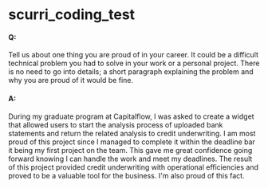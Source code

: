 # scurri_coding_test

#### Q: 
Tell us about one thing you are proud of in your career. It could be a difficult technical problem you had to solve in your work or a personal project. There is no need to go into details; a short paragraph explaining the problem and why you are proud of it would be fine. 

#### A:
During my graduate program at Capitalflow, I was asked to create a widget that allowed users to start the analysis process of uploaded bank statements and return the related analysis to credit underwriting. I am most proud of this project since I managed to complete it within the deadline bar it being my first project on the team. This gave me great confidence going forward knowing I can handle the work and meet my deadlines. The result of this project provided credit underwriting with operational efficiencies and proved to be a valuable tool for the business. I'm also proud of this fact. 